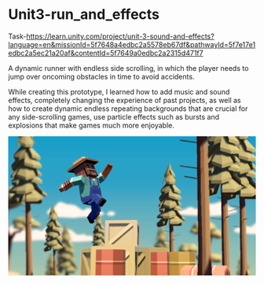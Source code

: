 # Unit3-run_and_effects

Task-https://learn.unity.com/project/unit-3-sound-and-effects?language=en&missionId=5f7648a4edbc2a5578eb67df&pathwayId=5f7e17e1edbc2a5ec21a20af&contentId=5f7649a0edbc2a2315d471f7

A dynamic runner with endless side scrolling, in which the player needs to jump over oncoming obstacles in time to avoid accidents. 

While creating this prototype, I learned how to add music and sound effects, completely changing the experience of past projects, as well as how to create dynamic endless repeating backgrounds that are crucial for any side-scrolling games, use particle effects such as bursts and explosions that make games much more enjoyable.


![alt text](33.png "Описание будет тут")
